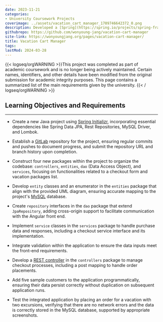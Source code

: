 ```yaml
---
date: 2023-11-21
categories:
- University Coursework Projects
coverimage: ../assets/vacation_cart_manager_1709746642372_0.png
description: Developed a [Spring](https://spring.io/projects/spring-framework) Java backend for a travel agency's web app, interfacing with an existing [Angular](https://angular.io/)  front end, updating legacy systems.
githubrepo: https://github.com/wonyoung-jang/vacation-cart-manager
site-link: https://wonyoungjang.org/pages/vacation-cart-manager/
title: Vacation Cart Manager
tags:
lastMod: 2024-03-28
---
```

{{< logseq/orgWARNING >}}This project was completed as part of academic coursework and is no longer being actively maintained. Certain names, identifiers, and other details have been modified from the original submission for academic integrity purposes. This page contains a summarized list of the main requirements given by the university.
{{< / logseq/orgWARNING >}}

## Learning Objectives and Requirements
---

  + Create a new Java project using [Spring Initializr](https://start.spring.io/), incorporating essential dependencies like Spring Data JPA, Rest Repositories, MySQL Driver, and Lombok.

  + Establish a [GitLab](https://gitlab.com/) repository for the project, ensuring regular commits and pushes to document progress, and submit the repository URL and branch history upon completion.

  + Construct four new packages within the project to organize the codebase: `controllers`, `entities`, `dao` (Data Access Object), and `services`, focusing on functionalities related to a checkout form and vacation packages list.

  + Develop `entity` classes and an enumerator in the `entities` package that align with the provided UML diagram, ensuring accurate mapping to the project's [MySQL](https://www.mysql.com/) database.

  + Create `repository` interfaces in the `dao` package that extend `JpaRepository`, adding cross-origin support to facilitate communication with the Angular front end.

  + Implement `service` classes in the `services` package to handle purchase data and responses, including a checkout service interface and its implementation.

  + Integrate validation within the application to ensure the data inputs meet the front-end requirements.

  + Develop a [REST controller](https://github.com/spring-guides/tut-rest) in the `controllers` package to manage checkout processes, including a post mapping to handle order placements.

  + Add five sample customers to the application programmatically, ensuring their data persist correctly without duplication on subsequent application runs.

  + Test the integrated application by placing an order for a vacation with two excursions, verifying that there are no network errors and the data is correctly stored in the MySQL database, supported by appropriate screenshots.
